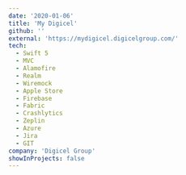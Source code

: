 ```yaml
---
date: '2020-01-06'
title: 'My Digicel'
github: ''
external: 'https://mydigicel.digicelgroup.com/'
tech:
  - Swift 5
  - MVC
  - Alamofire
  - Realm
  - Wiremock
  - Apple Store
  - Firebase
  - Fabric
  - Crashlytics
  - Zeplin
  - Azure
  - Jira
  - GIT
company: 'Digicel Group'
showInProjects: false
---
```

